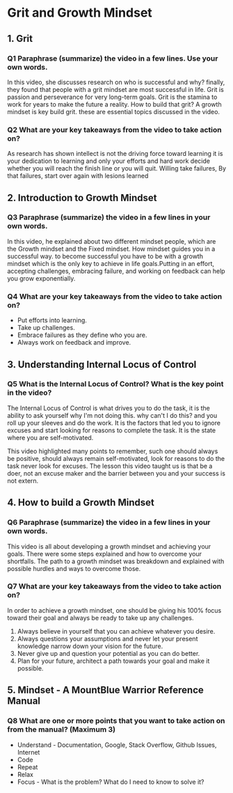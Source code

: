 # Grit and Growth Mindset

## [](#1-grit)1. Grit

### [](#q1-paraphrase-summarize-the-video-in-a-few-lines-use-your-own-words)Q1 Paraphrase (summarize) the video in a few lines. Use your own words.

In this video, she discusses research on who is successful and why? finally, they found that people with a grit mindset are most successful in life. Grit is passion and perseverance for very long-term goals. Grit is the stamina to work for years to make the future a reality. How to build that grit? A growth mindset is key build grit. these are essential topics discussed in the video.

### [](#q2-what-are-your-key-takeaways-from-the-video-to-take-action-on)Q2 What are your key takeaways from the video to take action on?

As research has shown intellect is not the driving force toward learning it is your dedication to learning and only your efforts and hard work decide whether you will reach the finish line or you will quit. Willing take failures, By that failures, start over again with lesions learned

## [](#2-introduction-to-growth-mindset)2. Introduction to Growth Mindset

### [](#q3-paraphrase-summarize-the-video-in-a-few-lines-in-your-own-words)Q3 Paraphrase (summarize) the video in a few lines in your own words.

In this video, he explained about two different mindset people, which are the Growth mindset and the Fixed mindset. How mindset guides you in a successful way. to become successful you have to be with a growth mindset which is the only key to achieve in life goals.Putting in an effort, accepting challenges, embracing failure, and working on feedback can help you grow exponentially.

### [](#q4-what-are-your-key-takeaways-from-the-video-to-take-action-on)Q4 What are your key takeaways from the video to take action on?

-   Put efforts into learning.
-   Take up challenges.
-   Embrace failures as they define who you are.
-   Always work on feedback and improve.

## [](#3-understanding-internal-locus-of-control)3. Understanding Internal Locus of Control

### [](#q5-what-is-the-internal-locus-of-control-what-is-the-key-point-in-the-video)Q5 What is the Internal Locus of Control? What is the key point in the video?

The Internal Locus of Control is what drives you to do the task, it is the ability to ask yourself why I'm not doing this. why can't I do this? and you roll up your sleeves and do the work. It is the factors that led you to ignore excuses and start looking for reasons to complete the task. It is the state where you are self-motivated.

This video highlighted many points to remember, such one should always be positive, should always remain self-motivated, look for reasons to do the task never look for excuses. The lesson this video taught us is that be a doer, not an excuse maker and the barrier between you and your success is not extern.

## [](#4-how-to-build-a-growth-mindset)4. How to build a Growth Mindset

### [](#q6-paraphrase-summarize-the-video-in-a-few-lines-in-your-own-words)Q6 Paraphrase (summarize) the video in a few lines in your own words.

This video is all about developing a growth mindset and achieving your goals. There were some steps explained and how to overcome your shortfalls. The path to a growth mindset was breakdown and explained with possible hurdles and ways to overcome those.

### [](#q7-what-are-your-key-takeaways-from-the-video-to-take-action-on)Q7 What are your key takeaways from the video to take action on?

In order to achieve a growth mindset, one should be giving his 100% focus toward their goal and always be ready to take up any challenges.

1.  Always believe in yourself that you can achieve whatever you desire.
2.  Always questions your assumptions and never let your present knowledge narrow down your vision for the future.
3.  Never give up and question your potential as you can do better.
4.  Plan for your future, architect a path towards your goal and make it possible.

## [](#5-mindset-a-mountblue-warrior-reference-manual)5. Mindset - A MountBlue Warrior Reference Manual

### [](#q8-what-are-one-or-more-points-that-you-want-to-take-action-on-from-the-manual-maximum-3)Q8 What are one or more points that you want to take action on from the manual? (Maximum 3)

-   Understand - Documentation, Google, Stack Overflow, Github Issues, Internet
-   Code
-   Repeat
-    Relax
-   Focus - What is the problem? What do I need to know to solve it?
